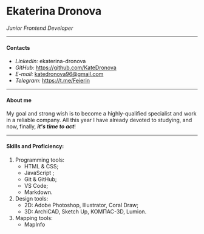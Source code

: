 # Ekaterina Dronova

*Junior Frontend Developer*

---

#### Contacts

- *LinkedIn:* ekaterina-dronova
- *GitHub:* https://github.com/KateDronova
- *E-mail:* katedronova96@gmail.com
- *Telegram:* https://t.me/Feierin

---

#### About me

My goal and strong wish is to become a highly-qualified specialist and work in a reliable company.
All this year I have already devoted to studying, and now, finally, ***it's time to act***!

---

#### Skills and Proficiency:

1. Programming tools:
    - HTML & CSS;
    - JavaScript ;
    - Git & GitHub;
    - VS Code;
    - Markdown.
2. Design tools:
    - 2D: Adobe Photoshop, Illustrator, Coral Draw;
    - 3D: ArchiCAD, Sketch Up, КОМПАС-3D, Lumion.
3. Mapping tools:
    - MapInfo